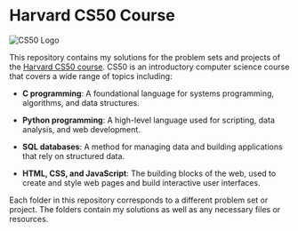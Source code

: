 # Harvard CS50 Course

![CS50 Logo](https://cs50.harvard.edu/x/2021/assets/favicon.ico)

This repository contains my solutions for the problem sets and projects of the [Harvard CS50 course](https://cs50.harvard.edu/x/2021/). CS50 is an introductory computer science course that covers a wide range of topics including:

- **C programming**: A foundational language for systems programming, algorithms, and data structures.

- **Python programming**: A high-level language used for scripting, data analysis, and web development.

- **SQL databases**: A method for managing data and building applications that rely on structured data.

- **HTML, CSS, and JavaScript**: The building blocks of the web, used to create and style web pages and build interactive user interfaces.

Each folder in this repository corresponds to a different problem set or project. The folders contain my solutions as well as any necessary files or resources.

